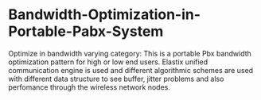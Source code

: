 # Bandwidth-Optimization-in-Portable-Pabx-System

Optimize in bandwidth varying category: 
This is a portable Pbx bandwidth optimization pattern for high or low end users. Elastix unified communication engine is used and different algorithmic schemes are used with different data structure to see buffer, jitter problems and also perfomance through the wireless network nodes.
